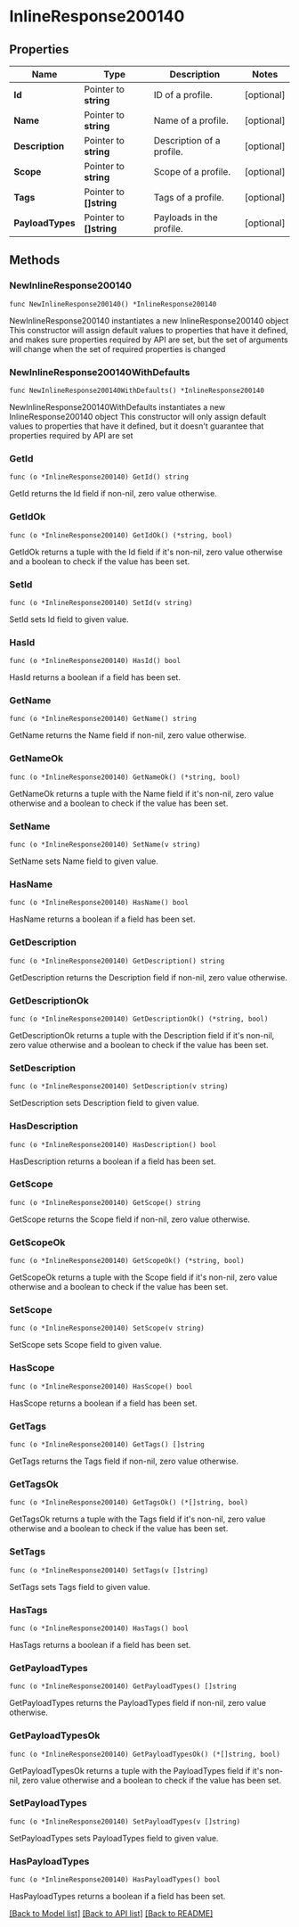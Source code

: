 # InlineResponse200140

## Properties

Name | Type | Description | Notes
------------ | ------------- | ------------- | -------------
**Id** | Pointer to **string** | ID of a profile. | [optional] 
**Name** | Pointer to **string** | Name of a profile. | [optional] 
**Description** | Pointer to **string** | Description of a profile. | [optional] 
**Scope** | Pointer to **string** | Scope of a profile. | [optional] 
**Tags** | Pointer to **[]string** | Tags of a profile. | [optional] 
**PayloadTypes** | Pointer to **[]string** | Payloads in the profile. | [optional] 

## Methods

### NewInlineResponse200140

`func NewInlineResponse200140() *InlineResponse200140`

NewInlineResponse200140 instantiates a new InlineResponse200140 object
This constructor will assign default values to properties that have it defined,
and makes sure properties required by API are set, but the set of arguments
will change when the set of required properties is changed

### NewInlineResponse200140WithDefaults

`func NewInlineResponse200140WithDefaults() *InlineResponse200140`

NewInlineResponse200140WithDefaults instantiates a new InlineResponse200140 object
This constructor will only assign default values to properties that have it defined,
but it doesn't guarantee that properties required by API are set

### GetId

`func (o *InlineResponse200140) GetId() string`

GetId returns the Id field if non-nil, zero value otherwise.

### GetIdOk

`func (o *InlineResponse200140) GetIdOk() (*string, bool)`

GetIdOk returns a tuple with the Id field if it's non-nil, zero value otherwise
and a boolean to check if the value has been set.

### SetId

`func (o *InlineResponse200140) SetId(v string)`

SetId sets Id field to given value.

### HasId

`func (o *InlineResponse200140) HasId() bool`

HasId returns a boolean if a field has been set.

### GetName

`func (o *InlineResponse200140) GetName() string`

GetName returns the Name field if non-nil, zero value otherwise.

### GetNameOk

`func (o *InlineResponse200140) GetNameOk() (*string, bool)`

GetNameOk returns a tuple with the Name field if it's non-nil, zero value otherwise
and a boolean to check if the value has been set.

### SetName

`func (o *InlineResponse200140) SetName(v string)`

SetName sets Name field to given value.

### HasName

`func (o *InlineResponse200140) HasName() bool`

HasName returns a boolean if a field has been set.

### GetDescription

`func (o *InlineResponse200140) GetDescription() string`

GetDescription returns the Description field if non-nil, zero value otherwise.

### GetDescriptionOk

`func (o *InlineResponse200140) GetDescriptionOk() (*string, bool)`

GetDescriptionOk returns a tuple with the Description field if it's non-nil, zero value otherwise
and a boolean to check if the value has been set.

### SetDescription

`func (o *InlineResponse200140) SetDescription(v string)`

SetDescription sets Description field to given value.

### HasDescription

`func (o *InlineResponse200140) HasDescription() bool`

HasDescription returns a boolean if a field has been set.

### GetScope

`func (o *InlineResponse200140) GetScope() string`

GetScope returns the Scope field if non-nil, zero value otherwise.

### GetScopeOk

`func (o *InlineResponse200140) GetScopeOk() (*string, bool)`

GetScopeOk returns a tuple with the Scope field if it's non-nil, zero value otherwise
and a boolean to check if the value has been set.

### SetScope

`func (o *InlineResponse200140) SetScope(v string)`

SetScope sets Scope field to given value.

### HasScope

`func (o *InlineResponse200140) HasScope() bool`

HasScope returns a boolean if a field has been set.

### GetTags

`func (o *InlineResponse200140) GetTags() []string`

GetTags returns the Tags field if non-nil, zero value otherwise.

### GetTagsOk

`func (o *InlineResponse200140) GetTagsOk() (*[]string, bool)`

GetTagsOk returns a tuple with the Tags field if it's non-nil, zero value otherwise
and a boolean to check if the value has been set.

### SetTags

`func (o *InlineResponse200140) SetTags(v []string)`

SetTags sets Tags field to given value.

### HasTags

`func (o *InlineResponse200140) HasTags() bool`

HasTags returns a boolean if a field has been set.

### GetPayloadTypes

`func (o *InlineResponse200140) GetPayloadTypes() []string`

GetPayloadTypes returns the PayloadTypes field if non-nil, zero value otherwise.

### GetPayloadTypesOk

`func (o *InlineResponse200140) GetPayloadTypesOk() (*[]string, bool)`

GetPayloadTypesOk returns a tuple with the PayloadTypes field if it's non-nil, zero value otherwise
and a boolean to check if the value has been set.

### SetPayloadTypes

`func (o *InlineResponse200140) SetPayloadTypes(v []string)`

SetPayloadTypes sets PayloadTypes field to given value.

### HasPayloadTypes

`func (o *InlineResponse200140) HasPayloadTypes() bool`

HasPayloadTypes returns a boolean if a field has been set.


[[Back to Model list]](../README.md#documentation-for-models) [[Back to API list]](../README.md#documentation-for-api-endpoints) [[Back to README]](../README.md)



